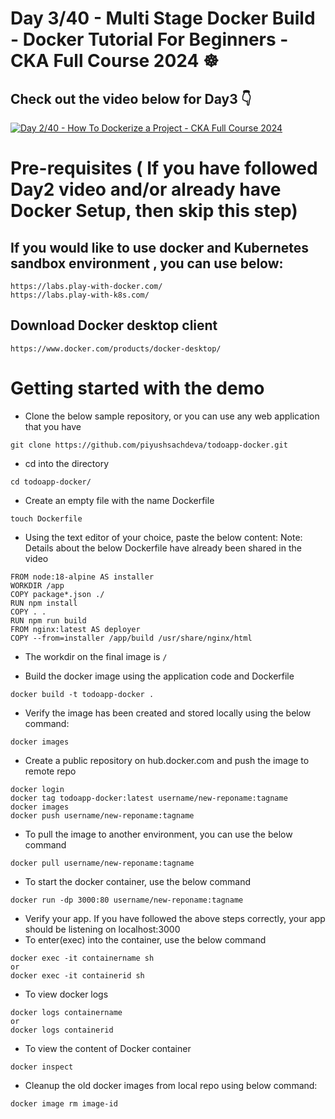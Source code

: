 # Day 3/40 - Multi Stage Docker Build - Docker Tutorial For Beginners - CKA Full Course 2024 ☸️


## Check out the video below for Day3 👇

[![Day 2/40 - How To Dockerize a Project - CKA Full Course 2024](https://img.youtube.com/vi/ajetvJmBvFo/sddefault.jpg)](https://youtu.be/ajetvJmBvFo)

# Pre-requisites ( If you have followed Day2 video and/or already have Docker Setup, then skip this step)

## If you would like to use docker and Kubernetes sandbox environment , you can use below:
```
https://labs.play-with-docker.com/
https://labs.play-with-k8s.com/
```

## Download Docker desktop client
```
https://www.docker.com/products/docker-desktop/
```

# Getting started with the demo

- Clone the below sample repository, or you can use any web application that you have

```
git clone https://github.com/piyushsachdeva/todoapp-docker.git
```

- cd into the directory
```
cd todoapp-docker/
```
- Create an empty file with the name Dockerfile
```
touch Dockerfile
```

- Using the text editor of your choice, paste the below content:
Note: Details about the below Dockerfile have already been shared in the video
```
FROM node:18-alpine AS installer
WORKDIR /app
COPY package*.json ./
RUN npm install 
COPY . .
RUN npm run build
FROM nginx:latest AS deployer
COPY --from=installer /app/build /usr/share/nginx/html
```
- The workdir on the final image is `/`

- Build the docker image using the application code and Dockerfile

```
docker build -t todoapp-docker .
```
- Verify the image has been created and stored locally using the below command:
```
docker images
```

- Create a public repository on hub.docker.com and push the image to remote repo
```
docker login
docker tag todoapp-docker:latest username/new-reponame:tagname
docker images
docker push username/new-reponame:tagname
```

- To pull the image to another environment, you can use the below command
```
docker pull username/new-reponame:tagname
```

- To start the docker container, use the below command

```
docker run -dp 3000:80 username/new-reponame:tagname
```

- Verify your app. If you have followed the above steps correctly, your app should be listening on localhost:3000
- To enter(exec) into the container, use the below command

```
docker exec -it containername sh
or
docker exec -it containerid sh
```
- To view docker logs

```
docker logs containername
or
docker logs containerid
```

- To view the content of Docker container
```
docker inspect
```

- Cleanup the old docker images from local repo using below command:

```
docker image rm image-id
```

